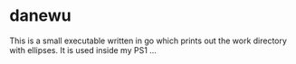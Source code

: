 # danewu
This is a small executable written in go which prints out the work directory with ellipses. It is used inside my PS1 …
